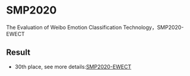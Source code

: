 # SMP2020
The Evaluation of Weibo Emotion Classification Technology，SMP2020-EWECT

## Result
* 30th place, see more details:[SMP2020-EWECT](http://39.97.118.137/test_rank)

